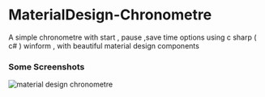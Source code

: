 # MaterialDesign-Chronometre
A simple chronometre with start , pause ,save time  options using c sharp ( c# ) winform , with beautiful material design components

### Some Screenshots

![material design chronometre](https://cloud.githubusercontent.com/assets/24621701/21753368/13d44cf8-d5ec-11e6-86e0-9f6b5532b907.png)
